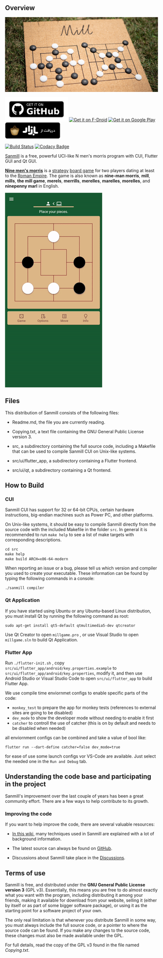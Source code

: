 ## Overview

[![YouTube](fastlane/metadata/android/en-US/images/featureGraphic.png)](https://www.youtube.com/channel/UCbGKXwhh1DkuINyZw05kyHw/featured)

<a href="https://github.com/calcitem/Sanmill/actions/workflows/flutter.yml?query=branch%3Amaster+is%3Asuccess+event%3Apush" target="_blank">
<img src="src/ui/flutter_app/assets/badges/get-it-on-github.png" alt="Get it on GitHub" height="80"/></a>

<a href="https://f-droid.org/packages/com.calcitem.sanmill/" target="_blank">
<img src="https://f-droid.org/badge/get-it-on.png" alt="Get it on F-Droid" height="80"/></a>

<a href="https://play.google.com/store/apps/details?id=com.calcitem.sanmill" target="_blank">
<img src="https://play.google.com/intl/en_us/badges/images/generic/en-play-badge.png" alt="Get it on Google Play" height="80"/></a>

<a href="https://cafebazaar.ir/app/com.calcitem.sanmill" target="_blank">
<img src="src/ui/flutter_app/assets/badges/get-it-on-cafebazaar.png" alt="Get it on CafeBazaar" height="54"/></a>

[![Build Status](https://ci.appveyor.com/api/projects/status/github/Calcitem/Sanmill?branch=master&svg=true)](https://ci.appveyor.com/project/Calcitem/Sanmill/branch/master)
[![Codacy Badge](https://app.codacy.com/project/badge/Grade/dd51135302af45a989a382d3a3d9eadc)](https://www.codacy.com/gh/calcitem/Sanmill/dashboard?utm_source=github.com&utm_medium=referral&utm_content=calcitem/Sanmill&utm_campaign=Badge_Grade)

[Sanmill](https://github.com/calcitem/Sanmill) is a free, powerful UCI-like N
men's morris program with CUI, Flutter GUI and Qt GUI.

[**Nine men's morris**](https://en.wikipedia.org/wiki/Nine_men%27s_morris) is a
[strategy](https://en.wikipedia.org/wiki/Abstract_strategy_game)
[board game](https://en.wikipedia.org/wiki/Board_games) for two players dating
at least to the [Roman Empire](https://en.wikipedia.org/wiki/Roman_Empire). The
game is also known as **nine-man morris**, **mill**, **mills**, **the mill
game**, **merels**, **merrills**, **merelles**, **marelles**, **morelles**, and
**ninepenny marl** in English.

![image](https://github.com/calcitem/calcitem/raw/master/Sanmill/res/sanmill.gif)

## Files

This distribution of Sanmill consists of the following files:

- Readme.md, the file you are currently reading.

- Copying.txt, a text file containing the GNU General Public License version 3.

- src, a subdirectory containing the full source code, including a Makefile that
  can be used to compile Sanmill CUI on Unix-like systems.

- src/ui/flutter_app, a subdirectory containing a Flutter frontend.

- src/ui/qt, a subdirectory containing a Qt frontend.

## How to Build

### CUI

Sanmill CUI has support for 32 or 64-bit CPUs, certain hardware instructions,
big-endian machines such as Power PC, and other platforms.

On Unix-like systems, it should be easy to compile Sanmill directly from the
source code with the included Makefile in the folder `src`. In general it is
recommended to run `make help` to see a list of make targets with corresponding
descriptions.

```shell
cd src
make help
make build ARCH=x86-64-modern
```

When reporting an issue or a bug, please tell us which version and compiler you
used to create your executable. These information can be found by typing the
following commands in a console:

```shell
./sanmill compiler
```

### Qt Application

If you have started using Ubuntu or any Ubuntu-based Linux distribution, you
must install Qt by running the following command as root:

```shell
sudo apt-get install qt5-default qtmultimedia5-dev qtcreator
```

Use Qt Creator to open `millgame.pro` , or use Visual Studio to open
`millgame.sln` to build Qt Application.

### Flutter App

Run `./flutter-init.sh` , copy
`src/ui/flutter_app/android/key.properties.example` to
`src/ui/flutter_app/android/key.properties`, modify it, and then use Android
Studio or Visual Studio Code to open `src/ui/flutter_app` to build Flutter App.

We use compile time enviornmet configs to enable specific parts of the code:

- `monkey_test` to prepare the app for monkey tests (references to external
  sites are going to be disabled)
- `dev_mode` to show the developer mode without needing to enable it first
- `catcher` to controll the use of catcher (this is on by default and needs to
  be disabled when needed)

all enviornment configs can be combined and take a value of bool like:

```shell
flutter run --dart-define catcher=false dev_mode=true
```

for ease of use some launch configs vor VS-Code are available. Just select the
needed one in the `Run and Debug` tab.

## Understanding the code base and participating in the project

Sanmill's improvement over the last couple of years has been a great community
effort. There are a few ways to help contribute to its growth.

### Improving the code

If you want to help improve the code, there are several valuable resources:

- [In this wiki,](https://github.com/calcitem/Sanmill/wiki) many techniques used
  in Sanmill are explained with a lot of background information.

- The latest source can always be found on
  [GitHub](https://github.com/calcitem/Sanmill).

- Discussions about Sanmill take place in the
  [Discussions](https://github.com/calcitem/Sanmill/discussions).

## Terms of use

Sanmill is free, and distributed under the **GNU General Public License version
3** (GPL v3). Essentially, this means you are free to do almost exactly what you
want with the program, including distributing it among your friends, making it
available for download from your website, selling it (either by itself or as
part of some bigger software package), or using it as the starting point for a
software project of your own.

The only real limitation is that whenever you distribute Sanmill in some way,
you must always include the full source code, or a pointer to where the source
code can be found. If you make any changes to the source code, these changes
must also be made available under the GPL.

For full details, read the copy of the GPL v3 found in the file named
_Copying.txt_.
